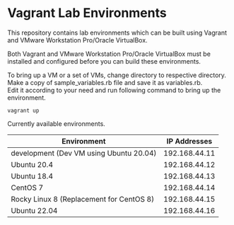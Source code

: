 # Vagrant Lab Environments

This repository contains lab environments which can be built using Vagrant and VMware Workstation Pro/Oracle VirtualBox.

Both Vagrant and VMware Workstation Pro/Oracle VirtualBox must be installed and configured before you can build these environments.

To bring up a VM or a set of VMs, change directory to respective directory. Make a copy of sample_variables.rb file and save it as variables.rb.  
Edit it according to your need and run following command to bring up the environment.
```
vagrant up
```

Currently available environments.

| Environment | IP Addresses |
| ----------- | ------------ |
| development (Dev VM using Ubuntu 20.04) | 192.168.44.11 |
| Ubuntu 20.4 | 192.168.44.12 |
| Ubuntu 18.4 | 192.168.44.13 |
| CentOS 7 | 192.168.44.14 |
| Rocky Linux 8 (Replacement for CentOS 8) | 192.168.44.15 |
| Ubuntu 22.04 | 192.168.44.16 |
